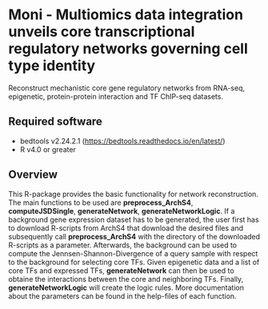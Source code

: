# Moni - Multiomics data integration unveils core transcriptional regulatory networks governing cell type identity

Reconstruct mechanistic core gene regulatory networks from RNA-seq, epigenetic, protein-protein interaction and TF ChIP-seq datasets.

## Required software
  - bedtools v2.24.2.1 (https://bedtools.readthedocs.io/en/latest/)
  - R v4.0 or greater

## Overview

This R-package provides the basic functionality for network reconstruction. The main functions to be used are **preprocess_ArchS4**, **computeJSDSingle**, **generateNetwork**, **generateNetworkLogic**. If a background gene expression dataset has to be generated, the user first has to download R-scripts from ArchS4 that download the desired files and subsequently call **preprocess_ArchS4** with the directory of the downloaded R-scripts as a parameter. Afterwards, the background can be used to compute the Jennsen-Shannon-Divergence of a query sample with respect to the background for selecting core TFs. Given epigenetic data and a list of core TFs and expressed TFs, **generateNetwork** can then be used to obtaine the interactions between the core and neighboring TFs. Finally, **generateNetworkLogic** will create the logic rules. More documentation about the parameters can be found in the help-files of each function. 

